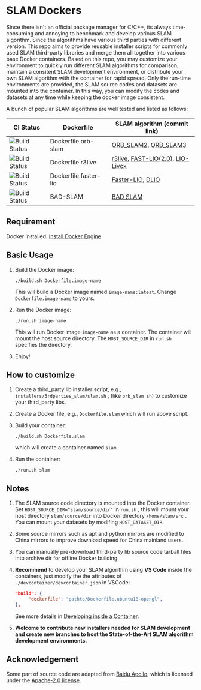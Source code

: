 # SLAM Dockers
Since there isn't an official package manager for C/C++, its always time-consuming and annoying to benchmark and develop various SLAM algorithm. Since the algorithms have various third parties with different version. This repo aims to provide reusable installer scripts for commonly used SLAM third-party libraries and merge them all together into various base Docker containers. Based on this repo, you may customize your environment to quickly run different SLAM algorithms for comparison, maintain a consitent SLAM development environment, or distribute your own SLAM algorithm with the container for rapid spread. Only the run-time environments are provided, the SLAM source codes and datasets are mounted into the container. In this way, you can modify the codes and datasets at any time while keeping the docker image consistent.

A bunch of popular SLAM algorithms are well tested and listed as follows:

| CI Status       | Dockerfile     | SLAM algorithm (commit link)       |
| ------------------------------------------------------------ | ---------- | ------------------------------------------------------------ | 
| ![Build Status](https://github.com/sqn175/slam_dockers/actions/workflows/docker-image-orb-slam.yml/badge.svg) | Dockerfile.orb-slam | [ORB_SLAM2](), [ORB_SLAM3]() | 
| ![Build Status](https://github.com/sqn175/slam_dockers/actions/workflows/docker-image-r3live.yml/badge.svg) | Dockerfile.r3live | [r3live](), [FAST-LIO(2.0)](https://github.com/hku-mars/FAST_LIO/commit/5d9dc72523f465633d57bb9c3ac4e3f4fdaffb4c), [LIO-Livox](https://github.com/Livox-SDK/LIO-Livox/commit/2296e4bea59bcfec09624a6f052fd6bfbe2b1e6a)    | 
| ![Build Status](https://github.com/sqn175/slam_dockers/actions/workflows/docker-image-faster-lio.yml/badge.svg) | Dockerfile.faster-lio  | [Faster-LIO](https://github.com/gaoxiang12/faster-lio/commit/6f6f1d6ea97071902a82c138f3359d4711873e2b), [DLIO](https://github.com/vectr-ucla/direct_lidar_inertial_odometry/commit/75c875f0088b498a9d6453f3ab003d6ab853ad85)                 |
| ![Build Status](https://github.com/sqn175/slam_dockers/actions/workflows/docker-image-bad-slam.yml/badge.svg) | BAD-SLAM   | [BAD SLAM]()                 |


## Requirement

Docker installed. [Install Docker Engine](https://docs.docker.com/engine/install/)

## Basic Usage

1. Build the Docker image:

   ```
   ./build.sh Dockerfile.image-name
   ```

   This will build a Docker image named `image-name:latest`. Change `Dockerfile.image-name` to yours.

2. Run the Docker image:

   ```
   ./run.sh image-name
   ```

   This will run Docker image `image-name` as a container. The container will mount the host source directory. 
   The `HOST_SOURCE_DIR` in `run.sh` specifies the directory.

3. Enjoy!

## How to customize

1. Create a third_party lib installer script, e.g., `installers/3rdparties_slam/slam.sh` , (like `orb_slam.sh`) to customize your third_party libs.

2. Create a Docker file, e.g., `Dockerfile.slam` which will run above script.

3. Build your container:

   ```
   ./build.sh Dockerfile.slam
   ```

   which will create a container named `slam`.

4. Run the container:

   ```
   ./run.sh slam
   ```

## Notes

1. The SLAM source code directory is mounted into the Docker container. Set `HOST_SOURCE_DIR="slam/source/dir"`  in `run.sh` , this will mount your host directory `slam/source/dir` into Docker directory `/home/slam/src` . You can mount your datasets by modifing `HOST_DATASET_DIR`.

2. Some source mirrors such as apt and python mirrors are modified to China mirrors to improve download speed for China mainland users.

3. You can manually pre-download third-party lib source code tarball files into archive dir for offline Docker building.

4. **Recommend** to develop your SLAM algorithm using **VS Code** inside the containers, just modify the the attributes of `./devcontainer/devcontainer.json`  in VSCode:

   ```json
   "build": {
        "dockerfile": "pathto/Dockerfile.ubuntu18-opengl",
   },
   ```

   See more details in [Developing inside a Container](https://code.visualstudio.com/docs/remote/containers).

5. **Welcome to contribute new installers needed for SLAM development and create new branches to host the State-of-the-Art SLAM algorithm development environments.**

## Acknowledgement
Some part of source code are adapted from [Baidu Apollo](https://github.com/ApolloAuto/apollo), which is licensed under the [Apache-2.0 license](https://github.com/ApolloAuto/apollo/blob/master/LICENSE).



